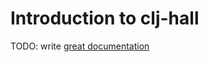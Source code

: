 # Introduction to clj-hall

TODO: write [great documentation](http://jacobian.org/writing/what-to-write/)
